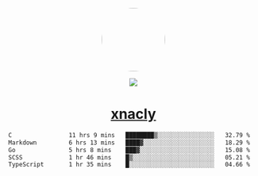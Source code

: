 <p align="center">
  <img style="border-radius: 100px" width="128" height="128" src="https://avatars.githubusercontent.com/u/47723417?v=4"/>
</p>
<p align="center">
  <img src="https://komarev.com/ghpvc/?username=xnacly&&style=flat-square"/>
</p>

<h1 align="center"><a href="https://xnacly.me"> xnacly</a> </h1>

<!--START_SECTION:waka-->

```txt
C                11 hrs 9 mins   ████████▒░░░░░░░░░░░░░░░░   32.79 %
Markdown         6 hrs 13 mins   ████▓░░░░░░░░░░░░░░░░░░░░   18.29 %
Go               5 hrs 8 mins    ███▓░░░░░░░░░░░░░░░░░░░░░   15.08 %
SCSS             1 hr 46 mins    █▒░░░░░░░░░░░░░░░░░░░░░░░   05.21 %
TypeScript       1 hr 35 mins    █░░░░░░░░░░░░░░░░░░░░░░░░   04.66 %
```

<!--END_SECTION:waka-->

